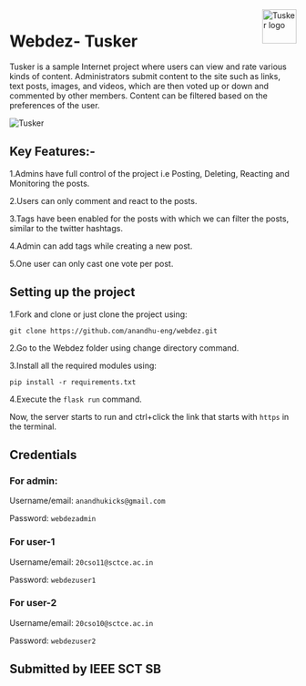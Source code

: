 <a>
   <img src="https://github.com/anandhu-eng/webdez/blob/main/website/static/assets/images/logo/Logo-horizontal.svg" alt="Tusker logo" title="Tusker" align="right" height="60" />
</a>

# Webdez- Tusker

Tusker is a sample Internet project where users can view and rate various kinds of content. Administrators submit content to the site such as links, text posts, images, and videos, which are then voted up or down and commented by other members. Content can be filtered based on the preferences of the user.

![Tusker]("https://i.postimg.cc/HsgPQYzS/Screenshot-from-2021-10-05-01-10-14.png")

## Key Features:-
1.Admins have full control of the project i.e Posting, Deleting, Reacting and Monitoring the posts.

2.Users can only comment and react to the posts.

3.Tags have been enabled for the posts with which we can filter the posts, similar to the twitter hashtags.

4.Admin can add tags while creating a new post.

5.One user can only cast one vote per post.

## Setting up the project
1.Fork and clone or just clone the project using:

`git clone https://github.com/anandhu-eng/webdez.git`

2.Go to the Webdez folder using change directory command.

3.Install all the required modules using:

`pip install -r requirements.txt`

4.Execute the `flask run` command.

Now, the server starts to run and ctrl+click the link that starts with `https` in the terminal.

## Credentials

### For admin:

Username/email: `anandhukicks@gmail.com`

Password: `webdezadmin`

### For user-1

Username/email: `20cso11@sctce.ac.in`

Password: `webdezuser1`

### For user-2

Username/email: `20cso10@sctce.ac.in`

Password: `webdezuser2`

## Submitted by IEEE SCT SB
